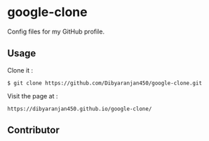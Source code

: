 # google-clone
Config files for my GitHub profile.

## Usage

Clone it :

```
$ git clone https://github.com/Dibyaranjan450/google-clone.git
```

Visit the page at : 

``
https://dibyaranjan450.github.io/google-clone/
``

## Contributor

